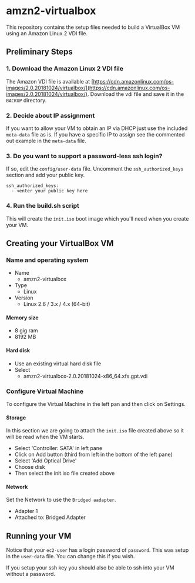 # amzn2-virtualbox

This repository contains the setup files needed to build a VirtualBox VM using an Amazon Linux 2 VDI file.

## Preliminary Steps
### 1. Download the Amazon Linux 2 VDI file

The Amazon VDI file is available at [https://cdn.amazonlinux.com/os-images/2.0.20181024/virtualbox/](https://cdn.amazonlinux.com/os-images/2.0.20181024/virtualbox/). Download the vdi file and save it in the `BACKUP` directory.

### 2. Decide about IP assignment

If you want to allow your VM to obtain an IP via DHCP just use the included `meta-data` file as is. If you have a specific IP to assign see the commented out example in the `meta-data` file.

### 3. Do you want to support a password-less ssh login?

If so, edit the `config/user-data` file. Uncomment the `ssh_authorized_keys` section and add your public key.

```
ssh_authorized_keys:
  - <enter your public key here
```

### 4. Run the build.sh script

This will create the `init.iso` boot image which you'll need when you create your VM.


## Creating your VirtualBox VM

### Name and operating system

- Name
  - amzn2-virtualbox
- Type
  - Linux
- Version
  - Linux 2.6 / 3.x / 4.x (64-bit)

#### Memory size

- 8 gig ram
- 8192 MB

#### Hard disk
- Use an existing virtual hard disk file
- Select
  - amzn2-virtualbox-2.0.20181024-x86_64.xfs.gpt.vdi


### Configure Virtual Machine

To configure the Virtual Machine in the left pan and then click on Settings.

#### Storage

In this section we are going to attach the `init.iso` file created above so it will be read when the VM starts.


- Select 'Controller: SATA' in left pane
- Click on Add button (third from left in the bottom of the left pane)
- Select 'Add Optical Drive'
- Choose disk
- Then select the init.iso file created above

#### Network

Set the Network to use the `Bridged aadapter`.

- Adapter 1
- Attached to: Bridged Adapter


## Running your VM

Notice that your `ec2-user` has a login password of `password`. This was setup in the `user-data` file. You can change this if you wish.

If you setup your ssh key you should also be able to ssh into your VM without a password.

